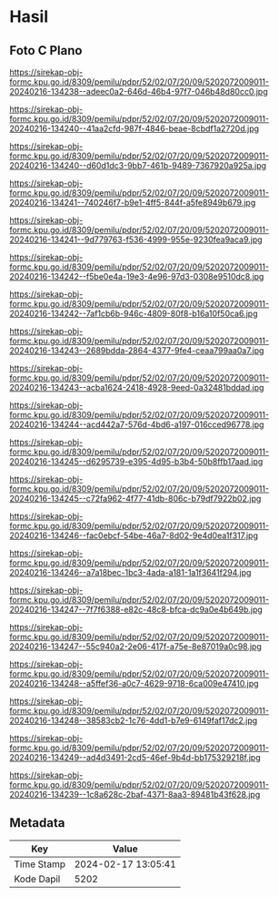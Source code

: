 # Hasil

## Foto C Plano

https://sirekap-obj-formc.kpu.go.id/8309/pemilu/pdpr/52/02/07/20/09/5202072009011-20240216-134238--adeec0a2-646d-46b4-97f7-046b48d80cc0.jpg

https://sirekap-obj-formc.kpu.go.id/8309/pemilu/pdpr/52/02/07/20/09/5202072009011-20240216-134240--41aa2cfd-987f-4846-beae-8cbdf1a2720d.jpg

https://sirekap-obj-formc.kpu.go.id/8309/pemilu/pdpr/52/02/07/20/09/5202072009011-20240216-134240--d60d1dc3-9bb7-461b-9489-7367920a925a.jpg

https://sirekap-obj-formc.kpu.go.id/8309/pemilu/pdpr/52/02/07/20/09/5202072009011-20240216-134241--740246f7-b9e1-4ff5-844f-a5fe8949b679.jpg

https://sirekap-obj-formc.kpu.go.id/8309/pemilu/pdpr/52/02/07/20/09/5202072009011-20240216-134241--9d779763-f536-4999-955e-9230fea9aca9.jpg

https://sirekap-obj-formc.kpu.go.id/8309/pemilu/pdpr/52/02/07/20/09/5202072009011-20240216-134242--f5be0e4a-19e3-4e96-97d3-0308e9510dc8.jpg

https://sirekap-obj-formc.kpu.go.id/8309/pemilu/pdpr/52/02/07/20/09/5202072009011-20240216-134242--7af1cb6b-946c-4809-80f8-b16a10f50ca6.jpg

https://sirekap-obj-formc.kpu.go.id/8309/pemilu/pdpr/52/02/07/20/09/5202072009011-20240216-134243--2689bdda-2864-4377-9fe4-ceaa799aa0a7.jpg

https://sirekap-obj-formc.kpu.go.id/8309/pemilu/pdpr/52/02/07/20/09/5202072009011-20240216-134243--acba1624-2418-4928-9eed-0a32481bddad.jpg

https://sirekap-obj-formc.kpu.go.id/8309/pemilu/pdpr/52/02/07/20/09/5202072009011-20240216-134244--acd442a7-576d-4bd6-a197-016cced96778.jpg

https://sirekap-obj-formc.kpu.go.id/8309/pemilu/pdpr/52/02/07/20/09/5202072009011-20240216-134245--d6295739-e395-4d95-b3b4-50b8ffb17aad.jpg

https://sirekap-obj-formc.kpu.go.id/8309/pemilu/pdpr/52/02/07/20/09/5202072009011-20240216-134245--c72fa962-4f77-41db-806c-b79df7922b02.jpg

https://sirekap-obj-formc.kpu.go.id/8309/pemilu/pdpr/52/02/07/20/09/5202072009011-20240216-134246--fac0ebcf-54be-46a7-8d02-9e4d0ea1f317.jpg

https://sirekap-obj-formc.kpu.go.id/8309/pemilu/pdpr/52/02/07/20/09/5202072009011-20240216-134246--a7a18bec-1bc3-4ada-a181-1a1f3641f294.jpg

https://sirekap-obj-formc.kpu.go.id/8309/pemilu/pdpr/52/02/07/20/09/5202072009011-20240216-134247--7f7f6388-e82c-48c8-bfca-dc9a0e4b649b.jpg

https://sirekap-obj-formc.kpu.go.id/8309/pemilu/pdpr/52/02/07/20/09/5202072009011-20240216-134247--55c940a2-2e06-417f-a75e-8e87019a0c98.jpg

https://sirekap-obj-formc.kpu.go.id/8309/pemilu/pdpr/52/02/07/20/09/5202072009011-20240216-134248--a5ffef36-a0c7-4629-9718-6ca009e47410.jpg

https://sirekap-obj-formc.kpu.go.id/8309/pemilu/pdpr/52/02/07/20/09/5202072009011-20240216-134248--38583cb2-1c76-4dd1-b7e9-6149faf17dc2.jpg

https://sirekap-obj-formc.kpu.go.id/8309/pemilu/pdpr/52/02/07/20/09/5202072009011-20240216-134249--ad4d3491-2cd5-46ef-9b4d-bb175329218f.jpg

https://sirekap-obj-formc.kpu.go.id/8309/pemilu/pdpr/52/02/07/20/09/5202072009011-20240216-134239--1c8a628c-2baf-4371-8aa3-89481b43f628.jpg


## Metadata

| Key        | Value               |
| ---------- | ------------------- |
| Time Stamp | 2024-02-17 13:05:41 |
| Kode Dapil | 5202                |



